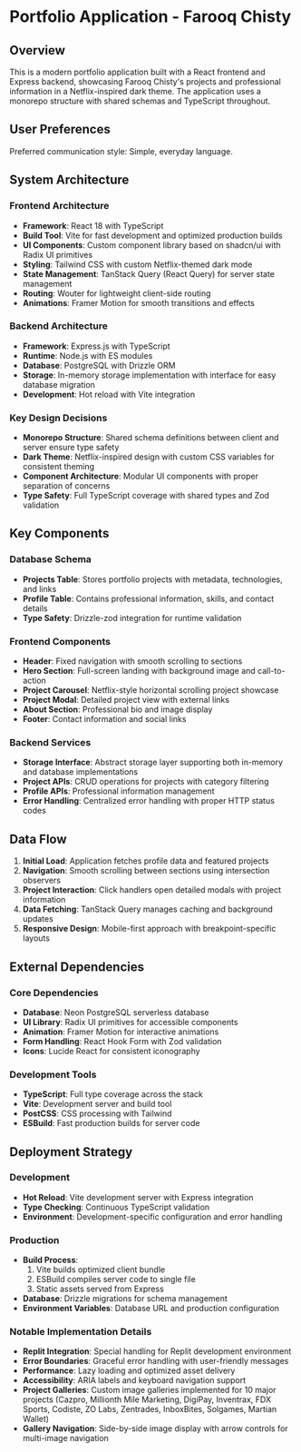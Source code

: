 # Portfolio Application - Farooq Chisty

## Overview

This is a modern portfolio application built with a React frontend and Express backend, showcasing Farooq Chisty's projects and professional information in a Netflix-inspired dark theme. The application uses a monorepo structure with shared schemas and TypeScript throughout.

## User Preferences

Preferred communication style: Simple, everyday language.

## System Architecture

### Frontend Architecture
- **Framework**: React 18 with TypeScript
- **Build Tool**: Vite for fast development and optimized production builds
- **UI Components**: Custom component library based on shadcn/ui with Radix UI primitives
- **Styling**: Tailwind CSS with custom Netflix-themed dark mode
- **State Management**: TanStack Query (React Query) for server state management
- **Routing**: Wouter for lightweight client-side routing
- **Animations**: Framer Motion for smooth transitions and effects

### Backend Architecture
- **Framework**: Express.js with TypeScript
- **Runtime**: Node.js with ES modules
- **Database**: PostgreSQL with Drizzle ORM
- **Storage**: In-memory storage implementation with interface for easy database migration
- **Development**: Hot reload with Vite integration

### Key Design Decisions
- **Monorepo Structure**: Shared schema definitions between client and server ensure type safety
- **Dark Theme**: Netflix-inspired design with custom CSS variables for consistent theming
- **Component Architecture**: Modular UI components with proper separation of concerns
- **Type Safety**: Full TypeScript coverage with shared types and Zod validation

## Key Components

### Database Schema
- **Projects Table**: Stores portfolio projects with metadata, technologies, and links
- **Profile Table**: Contains professional information, skills, and contact details
- **Type Safety**: Drizzle-zod integration for runtime validation

### Frontend Components
- **Header**: Fixed navigation with smooth scrolling to sections
- **Hero Section**: Full-screen landing with background image and call-to-action
- **Project Carousel**: Netflix-style horizontal scrolling project showcase
- **Project Modal**: Detailed project view with external links
- **About Section**: Professional bio and image display
- **Footer**: Contact information and social links

### Backend Services
- **Storage Interface**: Abstract storage layer supporting both in-memory and database implementations
- **Project APIs**: CRUD operations for projects with category filtering
- **Profile APIs**: Professional information management
- **Error Handling**: Centralized error handling with proper HTTP status codes

## Data Flow

1. **Initial Load**: Application fetches profile data and featured projects
2. **Navigation**: Smooth scrolling between sections using intersection observers
3. **Project Interaction**: Click handlers open detailed modals with project information
4. **Data Fetching**: TanStack Query manages caching and background updates
5. **Responsive Design**: Mobile-first approach with breakpoint-specific layouts

## External Dependencies

### Core Dependencies
- **Database**: Neon PostgreSQL serverless database
- **UI Library**: Radix UI primitives for accessible components
- **Animation**: Framer Motion for interactive animations
- **Form Handling**: React Hook Form with Zod validation
- **Icons**: Lucide React for consistent iconography

### Development Tools
- **TypeScript**: Full type coverage across the stack
- **Vite**: Development server and build tool
- **PostCSS**: CSS processing with Tailwind
- **ESBuild**: Fast production builds for server code

## Deployment Strategy

### Development
- **Hot Reload**: Vite development server with Express integration
- **Type Checking**: Continuous TypeScript validation
- **Environment**: Development-specific configuration and error handling

### Production
- **Build Process**: 
  1. Vite builds optimized client bundle
  2. ESBuild compiles server code to single file
  3. Static assets served from Express
- **Database**: Drizzle migrations for schema management
- **Environment Variables**: Database URL and production configuration

### Notable Implementation Details
- **Replit Integration**: Special handling for Replit development environment
- **Error Boundaries**: Graceful error handling with user-friendly messages
- **Performance**: Lazy loading and optimized asset delivery
- **Accessibility**: ARIA labels and keyboard navigation support
- **Project Galleries**: Custom image galleries implemented for 10 major projects (Cazpro, Millionth Mile Marketing, DigiPay, Inventrax, FDX Sports, Codiste, ZO Labs, Zentrades, InboxBites, Solgames, Martian Wallet)
- **Gallery Navigation**: Side-by-side image display with arrow controls for multi-image navigation